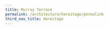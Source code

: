```yaml
---
title: Murray Terrace
permalink: /architecture/hereitage/permalink
third_nav_title: Hereitage
---
```

